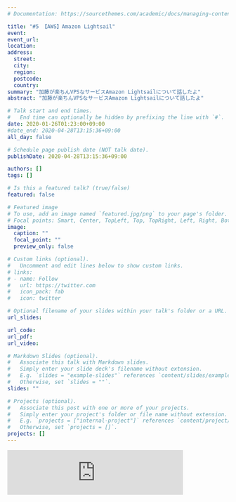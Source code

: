 ```yaml
---
# Documentation: https://sourcethemes.com/academic/docs/managing-content/

title: "#5 【AWS】Amazon Lightsail"
event:
event_url:
location:
address:
  street:
  city:
  region:
  postcode:
  country:
summary: "加藤が楽ちんVPSなサービスAmazon Lightsailについて話したよ"
abstract: "加藤が楽ちんVPSなサービスAmazon Lightsailについて話したよ"

# Talk start and end times.
#   End time can optionally be hidden by prefixing the line with `#`.
date: 2020-01-26T01:23:00+09:00
#date_end: 2020-04-28T13:15:36+09:00
all_day: false

# Schedule page publish date (NOT talk date).
publishDate: 2020-04-28T13:15:36+09:00

authors: []
tags: []

# Is this a featured talk? (true/false)
featured: false

# Featured image
# To use, add an image named `featured.jpg/png` to your page's folder. 
# Focal points: Smart, Center, TopLeft, Top, TopRight, Left, Right, BottomLeft, Bottom, BottomRight.
image:
  caption: ""
  focal_point: ""
  preview_only: false

# Custom links (optional).
#   Uncomment and edit lines below to show custom links.
# links:
# - name: Follow
#   url: https://twitter.com
#   icon_pack: fab
#   icon: twitter

# Optional filename of your slides within your talk's folder or a URL.
url_slides:

url_code:
url_pdf:
url_video:

# Markdown Slides (optional).
#   Associate this talk with Markdown slides.
#   Simply enter your slide deck's filename without extension.
#   E.g. `slides = "example-slides"` references `content/slides/example-slides.md`.
#   Otherwise, set `slides = ""`.
slides: ""

# Projects (optional).
#   Associate this post with one or more of your projects.
#   Simply enter your project's folder or file name without extension.
#   E.g. `projects = ["internal-project"]` references `content/project/deep-learning/index.md`.
#   Otherwise, set `projects = []`.
projects: []
---
```

<iframe src="https://anchor.fm/mukiudo/embed/episodes/AWSAmazon-Lightsail-eads69" height="102px" width="400px" frameborder="0" scrolling="no"></iframe>
